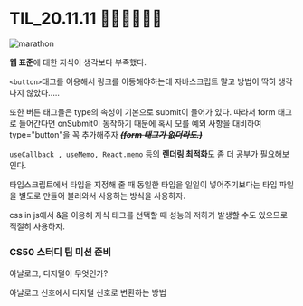 # TIL_20.11.11 🏃🏽‍♂️🏃🏽‍♂️

<img src="https://media.vlpt.us/images/kdo0129/post/29ca955c-708b-4ed6-8e6d-8384dd9bc755/marathon-3753907_960_720.jpg" alt="marathon" />

**웹 표준**에 대한 지식이 생각보다 부족했다.

`<button>`태그를 이용해서 링크를 이동해야하는데 자바스크립트 말고 방법이 딱히 생각나지 않았다.....

또한 버튼 태그들은 type의 속성이 기본으로 submit이 들어가 있다. 따라서 form 태그로 들어간다면 onSubmit이 동작하기 때문에 혹시 모를 예외 사항을 대비하여 type="button"을 꼭 추가해주자 **~~_(form 태그가 없더라도.)_~~**

`useCallback , useMemo, React.memo` 등의 **렌더링 최적화**도 좀 더 공부가 필요해보인다.

타입스크립트에서 타입을 지정해 줄 때 동일한 타입을 일일이 넣어주기보다는 타입 파일을 별도로 만들어 불러와서 사용하는 방식을 사용하자.

css in js에서 &을 이용해 자식 태그를 선택할 때 성능의 저하가 발생할 수도 있으므로 적절히 사용하자.

### CS50 스터디 팀 미션 준비

아날로그, 디지털이 무엇인가?

아날로그 신호에서 디지털 신호로 변환하는 방법
